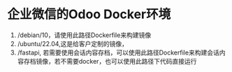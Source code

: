 # 企业微信的Odoo Docker环境

1. /debian/10，请使用此路径Dockerfile来构建镜像
2. /ubuntu/22.04,这是给客户定制的镜像，
3. /fastapi, 若需要使用会话内容存档，可以使用此路径Dockerfile来构建会话内容存档镜像，若不需要docker，也可以使用此路径下代码直接运行